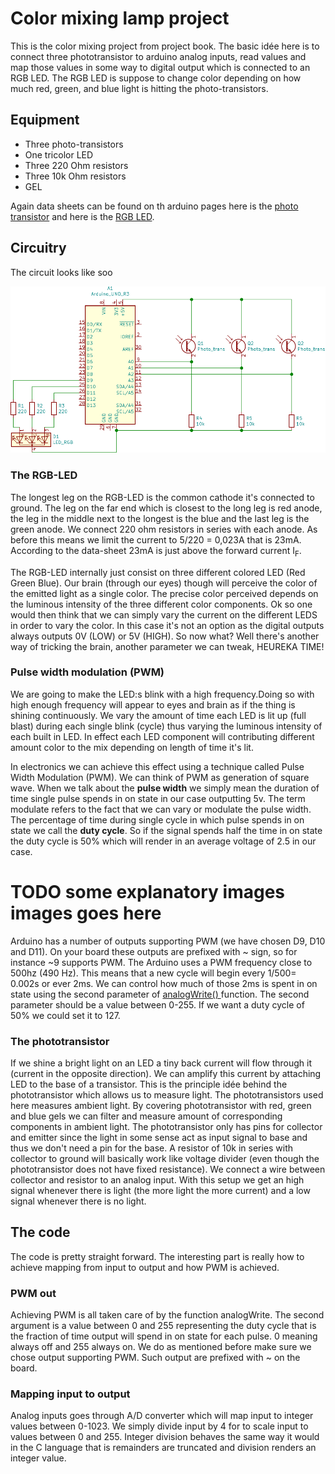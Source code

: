 #  Color mixing lamp project

This is the color  mixing project from project book. 
The basic idée here is to connect three phototransistor to arduino analog inputs, read values and map those values in some way to digital output which is connected to an RGB LED. The RGB LED is suppose to change color depending on how much red, green, and blue light is hitting the photo-transistors.

## Equipment

- Three photo-transistors
- One tricolor LED
- Three 220 Ohm resistors
- Three 10k Ohm resistors
- GEL 

Again data sheets can be found on th arduino pages here is the [photo transistor](https://www.arduino.cc/documents/datasheets/HW5P-1.pdf) and here is the [RGB LED](https://www.arduino.cc/documents/datasheets/LED(RGB).pdf).

## Circuitry 
The circuit looks like soo

![Schematic](photosensors.svg)

### The RGB-LED
The longest leg on the RGB-LED is the common cathode it's connected to ground. The leg on the far end which is closest to the long leg is red anode, the leg in the middle next to the longest is the blue and the last leg is the green anode. We connect 220 ohm resistors in series with each anode. As before this means we limit the current to  5/220 = 0,023A that is 23mA. According to the data-sheet 23mA is just above the forward current I<sub>F</sub>.

The RGB-LED internally just consist on three different colored LED (Red Green Blue). Our brain (through our eyes) though will perceive the color of the emitted light as a single color. The precise color perceived depends on the luminous intensity of the three different color components. Ok so one would then think that we can simply vary the  current on the different LEDS in order to vary the color. In this case it's not an option as the digital outputs always outputs 0V (LOW) or 5V (HIGH). So now what? Well there's another way of tricking the brain, another parameter we can tweak, HEUREKA TIME!

### Pulse width modulation (PWM)
We are going to make the LED:s blink with a high frequency.Doing so with high enough frequency will appear to eyes and  brain as if the thing is shining continuously. We vary the amount of time each LED is lit up (full blast) during each single blink (cycle) thus varying the luminous intensity of each built in LED. In effect each LED component will contributing  different amount color to the mix depending on length of time it's lit.  

In electronics we can achieve this effect using a technique called Pulse Width Modulation (PWM). We can think of PWM as generation of  square wave. When we talk about the **pulse width**  we simply mean the duration  of time single pulse spends in on state in our case outputting 5v. The term modulate refers to the fact that we can vary or modulate the pulse width. The percentage of time during single cycle in which pulse spends in on state we call the **duty cycle**. So if the signal spends half the time in on state the duty cycle is 50% which will render in an average voltage of 2.5 in our case. 

# TODO some explanatory images  images goes here

Arduino has a number of outputs supporting PWM (we have chosen D9, D10 and D11). On your board these outputs are prefixed with ~ sign, so for instance ~9 supports PWM. The Arduino uses a PWM frequency close to 500hz (490 Hz). This means that a new cycle will begin every 1/500= 0.002s or ever 2ms. We can control how much of those 2ms is spent in on state using the second parameter of  [analogWrite() ](https://www.arduino.cc/reference/en/language/functions/analog-io/analogwrite/) function. The second parameter should be a value between 0-255. If we want a duty cycle of 50% we could set it to 127. 


### The phototransistor
If we shine a bright light on an LED a tiny back current will flow through it (current in the opposite direction). We can amplify this current by attaching LED to the base of a transistor. This is the principle idée behind the phototransistor which allows us to measure light. The phototransistors used here measures ambient light. By covering phototransistor with red, green and blue gels we can filter and measure amount of corresponding components in ambient light. The phototransistor only has pins for collector and emitter since the light in some sense act as input signal to base and thus we don't need a pin for the base. A resistor of 10k in series with collector to ground will basically work like voltage divider (even though the phototransistor does not have fixed resistance). We connect a wire between collector and resistor to an analog input. With this setup we get an high signal whenever there is light (the more light the more current) and a low signal whenever there is no light. 

## The code
The code is pretty straight forward. The interesting part is really how to achieve mapping from input to output and how PWM is achieved.

### PWM out
 Achieving PWM is all taken care of by the function analogWrite. The second argument is a value between 0 and 255 representing the duty cycle that is the fraction of time output will spend in on state for each pulse. 0 meaning always off and 255 always on. We do as mentioned before make sure we chose output supporting PWM. Such output are prefixed with ~ on the board.

### Mapping input to output
Analog inputs goes through A/D converter which will map input to integer values between 0-1023. We simply divide input by 4 for to scale input to values between 0 and 255. Integer division behaves the same way it would in the C language 
that is remainders are truncated and division renders an integer value.